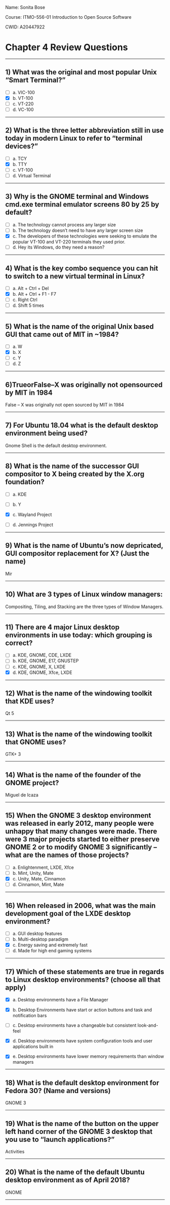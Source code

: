 Name: Sonita Bose

Course: ITMO-556-01 Introduction to Open Source Software

CWID: A20447922


# Chapter 4 Review Questions                                       

---
## 1) What was the original and most popular Unix “Smart Terminal?” 

- [ ] a. VIC-100 
- [X] b. VT-100 
- [ ] c. VT-220 
- [ ] d. VC-100 
---
## 2) What is the three letter abbreviation still in use today in modern Linux to refer to “terminal devices?” 
- [ ] a. TCY 
- [X] b. TTY 
- [ ] c. VT-100 
- [ ] d. Virtual Terminal 

---
## 3) Why is the GNOME terminal and Windows cmd.exe terminal emulator screens 80 by 25 by default? 
- [ ] a. The technology cannot process any larger size 
- [ ] b. The technology doesn’t need to have any larger screen size 
- [X] c. The developers of these technologies were seeking to emulate the popular VT-100 and VT-220 terminals they used prior. 
- [ ] d. Hey its Windows, do they need a reason? 

---

## 4) What is the key combo sequence you can hit to switch to a new virtual terminal in Linux? 
- [ ] a. Alt + Ctrl + Del 
- [X] b. Alt + Ctrl + F1 - F7 
- [ ] c. Right Ctrl 
- [ ] d. Shift 5 times 

---

## 5) What is the name of the original Unix based GUI that came out of MIT in ~1984? 
- [ ] a. W 
- [X] b. X 
- [ ] c. Y 
- [ ] d. Z 

---

## 6)TrueorFalse–X was originally not opensourced by MIT in 1984 
 False – X was originally not open sourced by MIT in 1984 

---

## 7) For Ubuntu 18.04 what is the default desktop environment being used?
Gnome Shell is the default desktop environment. 

---

## 8) What is the name of the successor GUI compositor to X being created by the X.org foundation? 
- [ ] a. KDE 
- [ ] b. Y 
- [X] c. Wayland Project 
- [ ] d. Jennings Project 


---

## 9) What is the name of Ubuntu’s now depricated, GUI compositor replacement for X? (Just the name)
Mir

---

## 10) What are 3 types of Linux window managers: 
Compositing, Tiling, and Stacking are the three types of Window Managers.

---

## 11) There are 4 major Linux desktop environments in use today: which grouping is correct? 
- [ ] a. KDE, GNOME, CDE, LXDE 
- [ ] b. KDE, GNOME, E17, GNUSTEP 
- [ ] c. KDE, GNOME, X, LXDE 
- [X] d. KDE, GNOME, Xfce, LXDE 

---

## 12) What is the name of the windowing toolkit that KDE uses?     
Qt 5

---

## 13) What is the name of the windowing toolkit that GNOME uses?     
GTK+ 3

---

## 14) What is the name of the founder of the GNOME project?   
Miguel de Icaza

---

## 15) When the GNOME 3 desktop environment was released in early 2012, many people were unhappy that many changes were made. There were 3 major projects started to either preserve GNOME 2 or to modify GNOME 3 significantly – what are the names of those projects? 
- [ ] a. Enlightenment, LXDE, Xfce 
- [ ] b. Mint, Unity, Mate 
- [X] c. Unity, Mate, Cinnamon 
- [ ] d. Cinnamon, Mint, Mate 

---

## 16) When released in 2006, what was the main development goal of the LXDE desktop environment? 
- [ ] a. GUI desktop features 
- [ ] b. Multi-desktop paradigm 
- [X] c. Energy saving and extremely fast 
- [ ] d. Made for high end gaming systems 

---

## 17) Which of these statements are true in regards to Linux desktop environments? (choose all that apply) 

- [X] a. Desktop environments have a File Manager 
- [X] b. Desktop Environments have start or action buttons and task and notification bars 
- [ ] c. Desktop environments have a changeable but consistent look-and-feel 
- [X] d. Desktop environments have system configuration tools and user applications built in 
- [X] e. Desktop environments have lower memory requirements than window managers 


---

## 18) What is the default desktop environment for Fedora 30? (Name and versions) 
GNOME 3


---

## 19) What is the name of the button on the upper left hand corner of the GNOME 3 desktop that you use to “launch applications?” 
Activities

---

## 20) What is the name of the default Ubuntu desktop environment as of April 2018? 
GNOME

---
